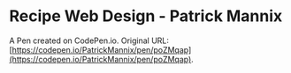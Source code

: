 # Recipe Web Design - Patrick Mannix

A Pen created on CodePen.io. Original URL: [https://codepen.io/PatrickMannix/pen/poZMqap](https://codepen.io/PatrickMannix/pen/poZMqap).

